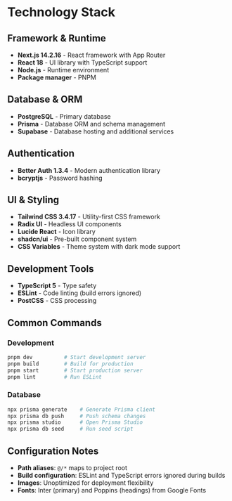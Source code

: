 # Technology Stack

## Framework & Runtime
- **Next.js 14.2.16** - React framework with App Router
- **React 18** - UI library with TypeScript support
- **Node.js** - Runtime environment
- **Package manager** - PNPM

## Database & ORM
- **PostgreSQL** - Primary database
- **Prisma** - Database ORM and schema management
- **Supabase** - Database hosting and additional services

## Authentication
- **Better Auth 1.3.4** - Modern authentication library
- **bcryptjs** - Password hashing

## UI & Styling
- **Tailwind CSS 3.4.17** - Utility-first CSS framework
- **Radix UI** - Headless UI components
- **Lucide React** - Icon library
- **shadcn/ui** - Pre-built component system
- **CSS Variables** - Theme system with dark mode support

## Development Tools
- **TypeScript 5** - Type safety
- **ESLint** - Code linting (build errors ignored)
- **PostCSS** - CSS processing

## Common Commands

### Development
```bash
pnpm dev          # Start development server
pnpm build        # Build for production
pnpm start        # Start production server
pnpm lint         # Run ESLint
```

### Database
```bash
npx prisma generate    # Generate Prisma client
npx prisma db push     # Push schema changes
npx prisma studio      # Open Prisma Studio
npx prisma db seed     # Run seed script
```

## Configuration Notes
- **Path aliases**: `@/*` maps to project root
- **Build configuration**: ESLint and TypeScript errors ignored during builds
- **Images**: Unoptimized for deployment flexibility
- **Fonts**: Inter (primary) and Poppins (headings) from Google Fonts